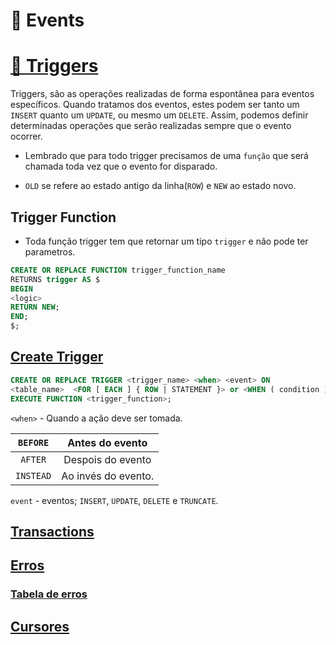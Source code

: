 # 🎉 Events

# [🔫 Triggers](https://www.postgresql.org/docs/current/plpgsql-trigger.html)

Triggers, são as operações realizadas de forma espontânea para eventos específicos. Quando tratamos dos eventos, estes podem ser tanto um `INSERT` quanto um `UPDATE`, ou mesmo um `DELETE`. Assim, podemos definir determinadas operações que serão realizadas sempre que o evento ocorrer.

- Lembrado que para todo trigger precisamos de uma `função` que será chamada toda vez que o evento for disparado.

- `OLD` se refere ao estado antigo da linha(`ROW`) e `NEW` ao estado novo.

## Trigger Function

- Toda função trigger tem que retornar um tipo `trigger` e não pode ter parametros.

```SQL
CREATE OR REPLACE FUNCTION trigger_function_name
RETURNS trigger AS $
BEGIN
<logic>
RETURN NEW;
END;
$;
```

## [Create Trigger](https://www.postgresql.org/docs/current/sql-createtrigger.html)

```SQL
CREATE OR REPLACE TRIGGER <trigger_name> <when> <event> ON
<table_name>  <FOR [ EACH ] { ROW | STATEMENT }> or <WHEN ( condition )>
EXECUTE FUNCTION <trigger_function>;
```

`<when>` - Quando a ação deve ser tomada.

|`BEFORE`|Antes do evento|
|:---:|:---:|
|`AFTER`|Despois do evento|
|`INSTEAD`|Ao invés do evento.|

`event` - eventos; `INSERT`, `UPDATE`, `DELETE` e `TRUNCATE`.


## [Transactions](https://www.postgresql.org/docs/current/tutorial-transactions.html)

## [Erros](https://www.postgresql.org/docs/15/plpgsql-control-structures.html#PLPGSQL-ERROR-TRAPPING)

### [Tabela de erros](https://www.postgresql.org/docs/current/errcodes-appendix.html)

## [Cursores](https://www.postgresql.org/docs/15/plpgsql-cursors.html)